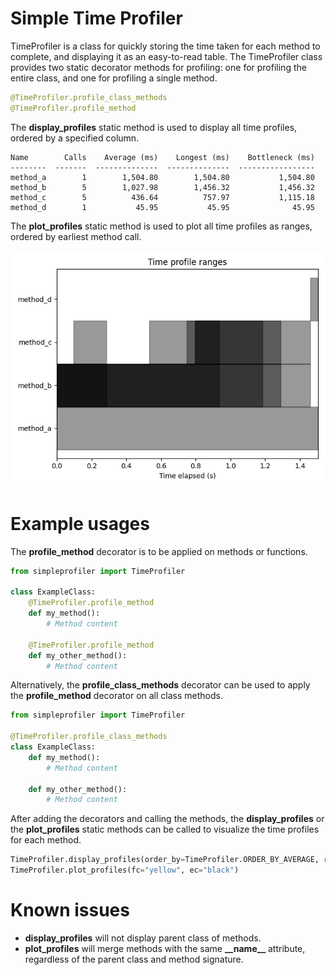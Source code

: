 # Simple Time Profiler
TimeProfiler is a class for quickly storing the time taken for each method to complete, and displaying it as an easy-to-read table.
The TimeProfiler class provides two static decorator methods for profiling: one for profiling the entire class, and one for profiling a single method.

```python
@TimeProfiler.profile_class_methods
@TimeProfiler.profile_method
```

The **display_profiles** static method is used to display all time profiles, ordered by a specified column.

```
Name        Calls    Average (ms)    Longest (ms)    Bottleneck (ms)
--------  -------  --------------  --------------  -----------------
method_a        1        1,504.80        1,504.80           1,504.80
method_b        5        1,027.98        1,456.32           1,456.32
method_c        5          436.64          757.97           1,115.18
method_d        1           45.95           45.95              45.95
```

The **plot_profiles** static method is used to plot all time profiles as ranges, ordered by earliest method call.

![plot_profiles example figure](/assets/images/example_fig.png)

# Example usages

The **profile_method** decorator is to be applied on methods or functions.

```python
from simpleprofiler import TimeProfiler
    
class ExampleClass:
    @TimeProfiler.profile_method
    def my_method():
        # Method content

    @TimeProfiler.profile_method
    def my_other_method():
        # Method content
```

Alternatively, the **profile_class_methods** decorator can be used to apply the **profile_method** decorator on all class methods.

```python
from simpleprofiler import TimeProfiler

@TimeProfiler.profile_class_methods
class ExampleClass:
    def my_method():
        # Method content

    def my_other_method():
        # Method content
```

After adding the decorators and calling the methods, the **display_profiles** or the **plot_profiles** static methods can be called to visualize the time profiles for each method.

```python
TimeProfiler.display_profiles(order_by=TimeProfiler.ORDER_BY_AVERAGE, reverse=True)
TimeProfiler.plot_profiles(fc="yellow", ec="black")
```

# Known issues

- **display_profiles** will not display parent class of methods. 
- **plot_profiles** will merge methods with the same **\_\_name\_\_** attribute, regardless of the parent class and method signature.